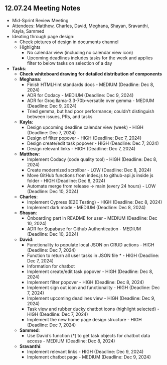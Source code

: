 ## 12.07.24 Meeting Notes

- Mid-Sprint Review Meeting
- Attendees: Matthew, Charles, David, Meghana, Shayan, Sravanthi, Kayla, Sammed
- Ideating through page design:
  - Check pictures of design in documents channel
  - Highlights
    - No calendar view (including no calendar view icon)
    - Upcoming deadlines includes tasks for the week and applies filter to below tasks on selection of a day
- **Tasks**:
  - **Check whiteboard drawing for detailed distribution of components**
  - **Meghana**: 
    - Finish HTMLHint standards docs - MEDIUM (Deadline: Dec 8, 2024)
    - ADR for Codacy - MEDIUM (Deadline: Dec 9, 2024)
    - ADR for Groq llama-3.3-70b-versatile over gemma - MEDIUM (Deadline: Dec 9, 2024)
    - Tried gemma, but had poor performance; couldn’t distinguish between issues, PRs, and tasks
  - **Kayla**: 
    - Design upcoming deadline calendar view (week) - HIGH (Deadline: Dec 7, 2024)
    - Design of filter popover - HIGH (Deadline: Dec 7, 2024)
    - Design create/edit task popover - HIGH (Deadline: Dec 7, 2024)
    - Design relevant links - HIGH (Deadline: Dec 7, 2024)
  - **Matthew**:
    - Implement Codacy (code quality tool) - HIGH (Deadline: Dec 8, 2024)
    - Create modernized scrollbar - LOW (Deadline: Dec 8, 2024)
    - Move GitHub functions from index.js to github-api.js inside js folder - HIGH (Deadline: Dec 8, 2024)
    - Automate merge from release → main (every 24 hours) - LOW (Deadline: Dec 10, 2024)
  - **Charles**:
    - Implement Cypress (E2E Testing) - HIGH (Deadline: Dec 8, 2024)
    - Implement dark mode - MEDIUM (Deadline: Dec 8, 2024)
  - **Shayan**:
    - Onboarding part in README for user - MEDIUM (Deadline: Dec 10, 2024)
    - ADR for Supabase for Github Authentication - MEDIUM (Deadline: Dec 10, 2024)
  - **David**:
    - Functionality to populate local JSON on CRUD actions - HIGH (Deadline: Dec 7, 2024)
    - Function to return all user tasks in JSON file * - HIGH (Deadline: Dec 7, 2024)
    - Information for chatbot
    - Implement create/edit task popover - HIGH (Deadline: Dec 8, 2024)
    - Implement filter popover - HIGH (Deadline: Dec 8, 2024)
    - Implement sign out icon and functionality - HIGH (Deadline: Dec 7, 2024)
    - Implement upcoming deadlines view - HIGH (Deadline: Dec 9, 2024)
    - Task view and rubber ducky chatbot icons (highlight selected) - HIGH (Deadline: Dec 7, 2024)
    - Implement the new home page design structure - HIGH (Deadline: Dec 7, 2024)
  - **Sammed**:
    - Use David’s function (*) to get task objects for chatbot data access - MEDIUM (Deadline: Dec 8, 2024)
  - **Sravanthi**:
    - Implement relevant links - HIGH (Deadline: Dec 9, 2024)
    - Implement chatbot page - MEDIUM (Deadline: Dec 9, 2024)
